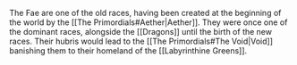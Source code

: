 The Fae are one of the old races, having been created at the beginning of the world by the [[The Primordials#Aether|Aether]]. They were once one of the dominant races, alongside the [[Dragons]] until the birth of the new races. Their hubris would lead to the [[The Primordials#The Void|Void]] banishing them to their homeland of the [[Labyrinthine Greens]]. 